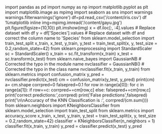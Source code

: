 import pandas as pd
import numpy as np
import matplotlib.pyplot as plt
import matplotlib.image as mpimg
import seaborn as sns
import warnings
warnings.filterwarnings('ignore')
df=pd.read_csv('/content/iris.csv')
df
%matplotlib inline
img=mpimg.imread('/content/gayu.jpg')
plt.figure(figsize=(10,10))
plt.imshow(img)
x = df.iloc[:, :4].values  # Replace dataset with df
y = df['Species'].values   # Replace dataset with df and correct the column name to 'Species'
from sklearn.model_selection import train_test_split
x_train, x_test, y_train, y_test = train_test_split(x, y, test_size = 0.2,random_state=42)
from sklearn.preprocessing import StandardScaler
sc = StandardScaler()
x_train = sc.fit_transform(x_train)
x_test = sc.transform(x_test)
from sklearn.naive_bayes import GaussianNB # Corrected the typo in the module name
nvclassifier = GaussianNB()  # Corrected the typo in the class name
nvclassifier.fit(x_train, y_train)
from sklearn.metrics import confusion_matrix
y_pred = nvclassifier.predict(x_test)
cm = confusion_matrix(y_test, y_pred)
print(cm)
a= cm.shape
corrpred=0
falsepred=0.1
for row in range(a[0]):
  for c in range(a[1]):
    if row==c:
      corrpred+=cm[row,c]
    else:
      falsepred+=cm[row,c]
print('correct predictions:',corrpred)
print('False predictions',falsepred)
print('\n\nAccuracy of the KNN Classification is :', corrpred/(cm.sum()))
from sklearn.neighbors import KNeighborsClassifier
from sklearn.model_selection import train_test_split
from sklearn.metrics import accuracy_score
x_train, x_test, y_train, y_test = train_test_split(x, y, test_size = 0.2,random_state=42)
classifier = KNeighborsClassifier(n_neighbors = 1)
classifier.fit(x_train, y_train)
y_pred = classifier.predict(x_test)
y_pred

